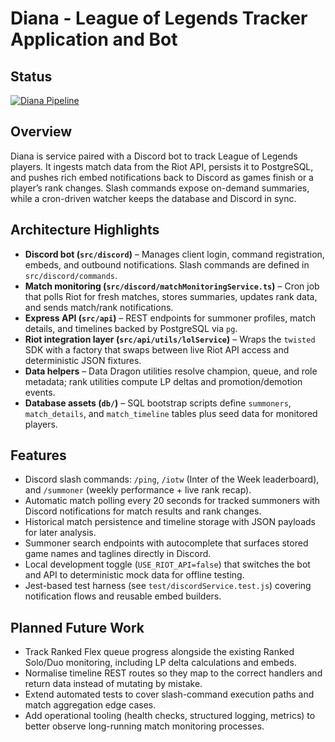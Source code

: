 # Diana - League of Legends Tracker Application and Bot

## Status

[![Diana Pipeline](https://github.com/louissullivan4/diana/actions/workflows/ci.yml/badge.svg?branch=main)](https://github.com/louissullivan4/diana/actions/workflows/ci.yml)

## Overview

Diana is service paired with a Discord bot to track League of Legends players. It ingests match data from the Riot API, persists it to PostgreSQL, and pushes rich embed notifications back to Discord as games finish or a player’s rank changes. Slash commands expose on-demand summaries, while a cron-driven watcher keeps the database and Discord in sync.

## Architecture Highlights

- **Discord bot (`src/discord`)** – Manages client login, command registration, embeds, and outbound notifications. Slash commands are defined in `src/discord/commands`.
- **Match monitoring (`src/discord/matchMonitoringService.ts`)** – Cron job that polls Riot for fresh matches, stores summaries, updates rank data, and sends match/rank notifications.
- **Express API (`src/api`)** – REST endpoints for summoner profiles, match details, and timelines backed by PostgreSQL via `pg`.
- **Riot integration layer (`src/api/utils/lolService`)** – Wraps the `twisted` SDK with a factory that swaps between live Riot API access and deterministic JSON fixtures.
- **Data helpers** – Data Dragon utilities resolve champion, queue, and role metadata; rank utilities compute LP deltas and promotion/demotion events.
- **Database assets (`db/`)** – SQL bootstrap scripts define `summoners`, `match_details`, and `match_timeline` tables plus seed data for monitored players.

## Features

- Discord slash commands: `/ping`, `/iotw` (Inter of the Week leaderboard), and `/summoner` (weekly performance + live rank recap).
- Automatic match polling every 20 seconds for tracked summoners with Discord notifications for match results and rank changes.
- Historical match persistence and timeline storage with JSON payloads for later analysis.
- Summoner search endpoints with autocomplete that surfaces stored game names and taglines directly in Discord.
- Local development toggle (`USE_RIOT_API=false`) that switches the bot and API to deterministic mock data for offline testing.
- Jest-based test harness (see `test/discordService.test.js`) covering notification flows and reusable embed builders.

## Planned Future Work

- Track Ranked Flex queue progress alongside the existing Ranked Solo/Duo monitoring, including LP delta calculations and embeds.
- Normalise timeline REST routes so they map to the correct handlers and return data instead of mutating by mistake.
- Extend automated tests to cover slash-command execution paths and match aggregation edge cases.
- Add operational tooling (health checks, structured logging, metrics) to better observe long-running match monitoring processes.
